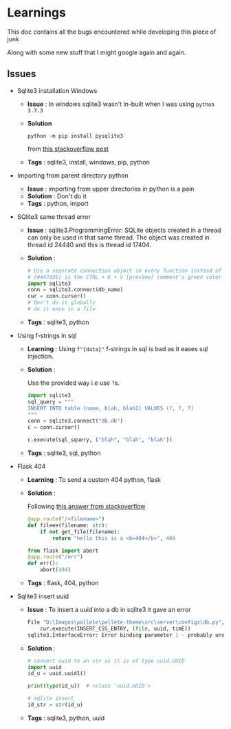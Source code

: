 # Learnings

This doc contains all the bugs encountered while developing this piece of junk

Along with some new stuff that I might google again and again.

## Issues
+ Sqlite3 installation Windows
    - **Issue** : In windows sqlite3 wasn't in-built when I was using `python 3.7.3`
    - **Solution**

        ```shell
        python -m pip install pysqlite3
        ```

        from [this stackoverflow post](https://stackoverflow.com/a/51031104/8608146)
    - **Tags** : sqlite3, install, windows, pip, python

+ Importing from parent directory python
    - **Issue** : importing from upper directories in python is a pain
    - **Solution** : Don't do it
    - **Tags** : python, import

+ SQlite3 same thread error
    - **Issue** : sqlite3.ProgrammingError: SQLite objects created in a thread can only be used in that same thread. The object was created in thread id 24440 and this is thread id 17404.
    - **Solution** :

        ```python
        # Use a seperate connection object in every function instead of passing it as an argument like
        # [#447d3b] is the CTRL + K + V [preview] comment's green color
        import sqlite3
        conn = sqlite3.connect(db_name)
        cur = conn.cursor()
        # Don't do it globally
        # do it once in a file
        ```
    - **Tags** : sqlite3, python

+ Using f-strings in sql
    - **Learning** : Using `f"{data}"` f-strings in sql is bad as it eases sql injection.
    - **Solution** :

        Use the provided way i.e use `?`s.
        ```python
        import sqlite3
        sql_query = """
        INSERT INTO table (name, blah, blah2) VALUES (?, ?, ?)
        """
        conn = sqlite3.connect("db.db")
        c = conn.cursor()

        c.execute(sql_squery, ("blah", "blah", "blah"))
        ```
    - **Tags** : sqlite3, sql, python

+ Flask 404
    - **Learning** : To send a custom 404 python, flask
    - **Solution** :

        Following [this answer from stackoverflow](https://stackoverflow.com/a/29516120/8608146)
        ```python
        @app.route("/<filename>")
        def fileee(filename: str):
            if not get_file(filename):
                return "hello this is a <b>404</b>", 404
        ```

        ```python
        from flask import abort
        @app.route("/err")
        def err():
            abort(404)
        ```
    - **Tags** : flask, 404, python

+ Sqlite3 insert uuid
    - **Issue** : To insert a uuid into a db in sqlite3 it gave an error

        ```python
        File "D:\Images\pallete\pallete-theme\src\server\configs\db.py", line 46, in insert_pair
            cur.execute(INSERT_CSS_ENTRY, (file, uuid, timE))
        sqlite3.InterfaceError: Error binding parameter 1 - probably unsupported type.
        ```
    - **Solution** :

        ```python
        # convert uuid to an str as it is of type uuid.UUID
        import uuid
        id_u = uuid.uuid1()
        
        print(type(id_u))  # <class 'uuid.UUID'>

        # sqlite insert
        id_str = str(id_u)
        ```
    - **Tags** : sqlite3, python, uuid
